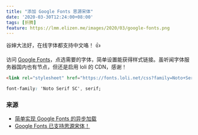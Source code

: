 ```yaml
---
title: "添加 Google Fonts 思源宋体"
date: '2020-03-30T12:24:00+08:00'
tags: [折腾]
feature: https://lmm.elizen.me/images/2020/03/google-fonts.png
---
```


谷婶大法好，在线字体都支持中文咯！ 👍

访问 [Google Fonts](https://fonts.google.com/?subset=chinese-simplified)，点选需要的字体，简单设置能获得样式链接。虽听闻字体服务器国内也有节点，但还是启用 loli 的 CDN，感谢！

<!--more-->

```html
<link rel="stylesheet" href="https://fonts.loli.net/css?family=Noto+Serif+SC&display=swap" media="print" onload="this.media='all'">
```

```css
font-family: 'Noto Serif SC', serif;
```

### 来源

- [简单实现 Google Fonts 的异步加载](https://io-oi.me/tech/loading-google-fonts-async/)
- [Google Fonts 已支持思源宋体！](https://io-oi.me/tech/noto-serif-sc-added-on-google-fonts/)